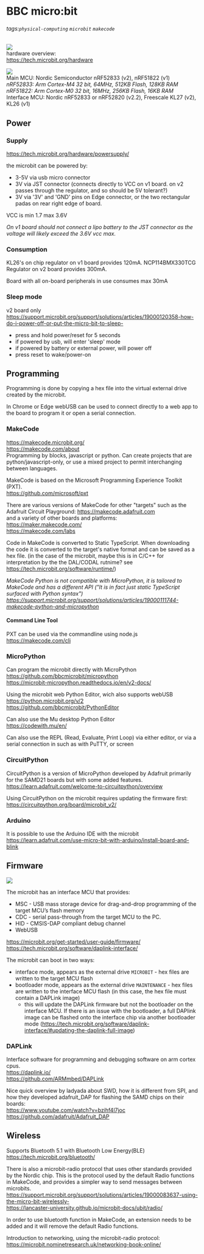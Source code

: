# BBC micro:bit

###### tags:`physical-computing` `microbit` `makecode`

![](https://cdn-shop.adafruit.com/970x728/4781-03.jpg)  
hardware overview:  
https://tech.microbit.org/hardware  

![](https://tech.microbit.org/docs/hardware/assets/v2-block.svg)  
Main MCU: Nordic Semiconductor nRF52833 (v2), nRF51822 (v1)  
*nRF52833: Arm Cortex-M4 32 bit, 64MHz, 512KB Flash, 128KB RAM*  
*nRF51822: Arm Cortex-M0 32 bit, 16MHz, 256KB Flash, 16KB RAM*  
Interface MCU: Nordic nRF52833 or nRF52820 (v2.2), Freescale KL27 (v2), KL26 (v1)  

## Power

### Supply

https://tech.microbit.org/hardware/powersupply/

the microbit can be powered by:
 - 3-5V via usb micro connector
 - 3V via JST connector (connects directly to VCC on v1 board. on v2 passes through the regulator, and so should be 5V tolerant?)
 - 3V via '3V' and 'GND' pins on Edge connector, or the two rectangular padas on rear right edge of board.

VCC is min 1.7 max 3.6V

*On v1 board should not connect a lipo battery to the JST connector as the voltage will likely exceed the 3.6V vcc max.*

### Consumption

KL26's on chip regulator on v1 board provides 120mA.
NCP114BMX330TCG Regulator on v2 board provides 300mA.

Board with all on-board peripherals in use consumes max 30mA

### Sleep mode

v2 board only  
https://support.microbit.org/support/solutions/articles/19000120358-how-do-i-power-off-or-put-the-micro-bit-to-sleep-
 - press and hold power/reset for 5 seconds
 - if powered by usb, will enter 'sleep' mode
 - if powered by battery or external power, will power off
 - press reset to wake/power-on


## Programming

Programming is done by copying a hex file into the virtual external drive created by the microbit.

In Chrome or Edge webUSB can be used to connect directly to a web app to the board to program it or open a serial connection.

### MakeCode

https://makecode.microbit.org/  
https://makecode.com/about  
Programming by blocks, javascript or python.  Can create projects that are python/javascript-only, or use a mixed project to permit interchanging between languages.

MakeCode is based on the Microsoft Programming Experience Toolkit (PXT).  
https://github.com/microsoft/pxt

There are various versions of MakeCode for other "targets" such as the Adafruit Circuit Playground: https://makecode.adafruit.com  
and a variety of other boards and platforms:  
https://maker.makecode.com/  
https://makecode.com/labs

Code in MakeCode is converted to Static TypeScript.  When downloading the code it is converted to the target's native format and can be saved as a hex file.  (in the case of the microbit, maybe this is in C/C++ for interpretation by the the DAL/CODAL rutnime? see https://tech.microbit.org/software/runtime/)

*MakeCode Python is not compatible with MicroPython, it is tailored to MakeCode and has a different API ("It is in fact just static TypeScript surfaced with Python syntax")  
https://support.microbit.org/support/solutions/articles/19000111744-makecode-python-and-micropython*

#### Command Line Tool

PXT can be used via the commandline using node.js  
https://makecode.com/cli

### MicroPython

Can program the microbit directly with MicroPython  
https://github.com/bbcmicrobit/micropython  
https://microbit-micropython.readthedocs.io/en/v2-docs/

Using the microbit web Python Editor, wich also supports webUSB  
https://python.microbit.org/v/2  
https://github.com/bbcmicrobit/PythonEditor

Can also use the Mu desktop Python Editor  
https://codewith.mu/en/

Can also use the REPL (Read, Evaluate, Print Loop) via either editor, or via a serial connection in such as with PuTTY, or screen

### CircuitPython

CircuitPython is a version of MicroPython developed by Adafruit primarily for the SAMD21 boards but with some added features.  
https://learn.adafruit.com/welcome-to-circuitpython/overview

Using CircuitPython on the microbit requires updating the firmware first:  
https://circuitpython.org/board/microbit_v2/

### Arduino

It is possible to use the Arduino IDE with the microbit  
https://learn.adafruit.com/use-micro-bit-with-arduino/install-board-and-blink


## Firmware

![](https://tech.microbit.org/docs/software/assets/v2-interface.png)

The microbit has an interface MCU that provides:
 - MSC - USB mass storage device for drag-and-drop programming of the target MCU’s flash memory
 - CDC - serial pass-through from the target MCU to the PC.
 - HID - CMSIS-DAP compliant debug channel
 - WebUSB 

https://microbit.org/get-started/user-guide/firmware/  
https://tech.microbit.org/software/daplink-interface/

The microbit can boot in two ways:
  - interface mode, appears as the external drive `MICROBIT` - hex files are written to the target MCU flash
  - bootloader mode, appears as the external drive `MAINTENANCE` - hex files are written to the interface MCU flash (in this case, the hex file must contain a DAPLink image)
      - this will update the DAPLink firmware but not the bootloader on the  interface MCU.  If there is an issue with the bootloader, a full DAPlink image can be flashed onto the interface chip via another bootloader mode (https://tech.microbit.org/software/daplink-interface/#updating-the-daplink-full-image)

### DAPLink

Interface software for programming and debugging software on arm cortex cpus.  
https://daplink.io/  
https://github.com/ARMmbed/DAPLink



Nice quick overview by ladyada about SWD, how it is different from SPI, and how they developed adafruit_DAP for flashing the SAMD chips on their boards:  
https://www.youtube.com/watch?v=bzihf4l7joc  
https://github.com/adafruit/Adafruit_DAP


## Wireless

Supports Bluetooth 5.1 with Bluetooth Low Energy(BLE)  
https://tech.microbit.org/bluetooth/

There is also a microbit-radio protocol that uses other standards provided by the Nordic chip.  This is the protocol used by the default Radio functions in MakeCode, and provides a simpler way to send messages between microbits.  
https://support.microbit.org/support/solutions/articles/19000083637-using-the-micro-bit-wirelessly-  
https://lancaster-university.github.io/microbit-docs/ubit/radio/

In order to use bluetooth function in MakeCode, an extension needs to be added and it will remove the default Radio functions.

Introduction to networking, using the microbit-radio protocol:  
https://microbit.nominetresearch.uk/networking-book-online/
